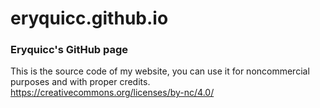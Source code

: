# eryquicc.github.io

### Eryquicc's GitHub page

This is the source code of my website, you can use it for noncommercial purposes and with proper credits.<br>
https://creativecommons.org/licenses/by-nc/4.0/ 
